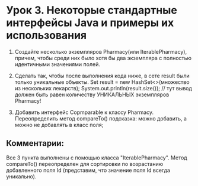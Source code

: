 # Урок 3. Некоторые стандартные интерфейсы Java и примеры их использования

1. Создайте несколько экземпляров Pharmacy(или IterablePharmacy), причем, чтобы среди них было хотя бы два экземпляра
с полностью идентичными значениями полей.

2. Сделать так, чтобы после выполнения кода ниже, в сете result были только уникальные объекты.
Set<Pharmacy> result = new HashSet<>(множество из нескольких лекарств);
System.out.println(result.size()); // тут вывод должен быть равен количеству УНИКАЛЬНЫХ экземпляров Pharmacy!

3. Добавить интерфейс Copmparable<Pharmacy> к классу Pharmacy. Переопределить метод compareTo()
подсказка: можно добавить, а можно не добавлять в класс поля;

## Комментарии:

Все 3 пункта выполнены с помощью класса "IterablePharmacy". 
Метод compareTo() переопределен для сортировки по возрастанию добавленного поля Id (представим, что значение поля Id всегда уникально).